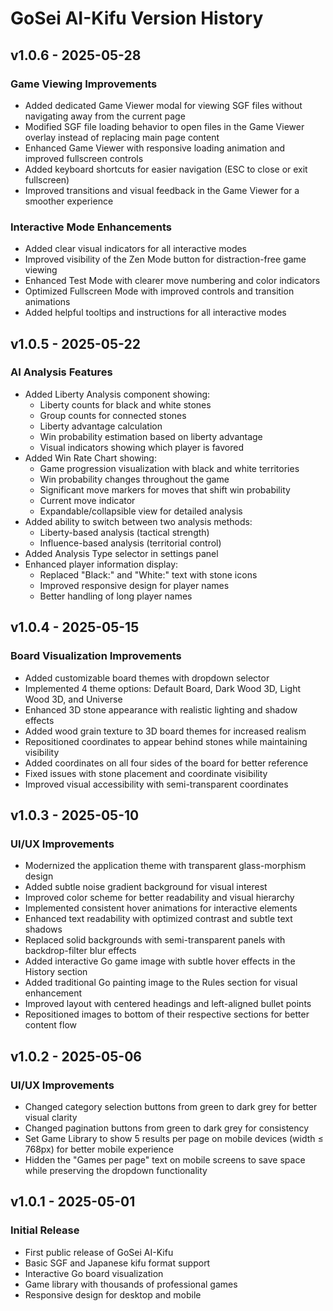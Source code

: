 # GoSei AI-Kifu Version History

## v1.0.6 - 2025-05-28

### Game Viewing Improvements
- Added dedicated Game Viewer modal for viewing SGF files without navigating away from the current page
- Modified SGF file loading behavior to open files in the Game Viewer overlay instead of replacing main page content
- Enhanced Game Viewer with responsive loading animation and improved fullscreen controls
- Added keyboard shortcuts for easier navigation (ESC to close or exit fullscreen)
- Improved transitions and visual feedback in the Game Viewer for a smoother experience

### Interactive Mode Enhancements 
- Added clear visual indicators for all interactive modes
- Improved visibility of the Zen Mode button for distraction-free game viewing
- Enhanced Test Mode with clearer move numbering and color indicators
- Optimized Fullscreen Mode with improved controls and transition animations
- Added helpful tooltips and instructions for all interactive modes

## v1.0.5 - 2025-05-22

### AI Analysis Features
- Added Liberty Analysis component showing:
  - Liberty counts for black and white stones
  - Group counts for connected stones
  - Liberty advantage calculation
  - Win probability estimation based on liberty advantage
  - Visual indicators showing which player is favored
- Added Win Rate Chart showing:
  - Game progression visualization with black and white territories
  - Win probability changes throughout the game
  - Significant move markers for moves that shift win probability
  - Current move indicator
  - Expandable/collapsible view for detailed analysis
- Added ability to switch between two analysis methods:
  - Liberty-based analysis (tactical strength)
  - Influence-based analysis (territorial control)
- Added Analysis Type selector in settings panel
- Enhanced player information display:
  - Replaced "Black:" and "White:" text with stone icons
  - Improved responsive design for player names
  - Better handling of long player names

## v1.0.4 - 2025-05-15

### Board Visualization Improvements
- Added customizable board themes with dropdown selector
- Implemented 4 theme options: Default Board, Dark Wood 3D, Light Wood 3D, and Universe
- Enhanced 3D stone appearance with realistic lighting and shadow effects
- Added wood grain texture to 3D board themes for increased realism
- Repositioned coordinates to appear behind stones while maintaining visibility
- Added coordinates on all four sides of the board for better reference
- Fixed issues with stone placement and coordinate visibility
- Improved visual accessibility with semi-transparent coordinates

## v1.0.3 - 2025-05-10

### UI/UX Improvements
- Modernized the application theme with transparent glass-morphism design
- Added subtle noise gradient background for visual interest
- Improved color scheme for better readability and visual hierarchy
- Implemented consistent hover animations for interactive elements
- Enhanced text readability with optimized contrast and subtle text shadows
- Replaced solid backgrounds with semi-transparent panels with backdrop-filter blur effects
- Added interactive Go game image with subtle hover effects in the History section
- Added traditional Go painting image to the Rules section for visual enhancement
- Improved layout with centered headings and left-aligned bullet points
- Repositioned images to bottom of their respective sections for better content flow

## v1.0.2 - 2025-05-06

### UI/UX Improvements
- Changed category selection buttons from green to dark grey for better visual clarity
- Changed pagination buttons from green to dark grey for consistency
- Set Game Library to show 5 results per page on mobile devices (width ≤ 768px) for better mobile experience
- Hidden the "Games per page" text on mobile screens to save space while preserving the dropdown functionality

## v1.0.1 - 2025-05-01

### Initial Release
- First public release of GoSei AI-Kifu
- Basic SGF and Japanese kifu format support
- Interactive Go board visualization
- Game library with thousands of professional games
- Responsive design for desktop and mobile 